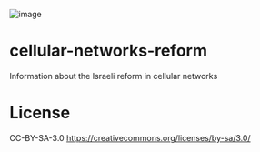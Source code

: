![image](https://raw.githubusercontent.com/AshiVered/support-israel-banner/main/assets/support-israel-banner.jpg)


# cellular-networks-reform
Information about the Israeli reform in cellular networks
# License
CC-BY-SA-3.0
https://creativecommons.org/licenses/by-sa/3.0/
